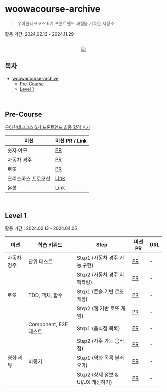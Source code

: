 # woowacourse-archive

> 우아한테크코스 6기 프론트엔드 과정을 기록한 저장소

활동 기간: 2024.02.13 - 2024.11.29

<br />

<div align="center">
  <img src="https://github.com/Yoonkyoungme/woowacourse-archive/assets/100656920/02511b5a-ae2e-45cb-a9e3-e0c880945e96" />
</div>

## 목차

- [woowacourse-archive](#woowacourse-archive)
  - [Pre-Course](#pre-course)
  - [Level 1](#level-1)

<br />

## Pre-Course

[우아한테크코스 6기 프론트엔드 최종 합격 후기](https://yoonkyoungme.github.io/04-woowacourse-precourse-retrospect/)

| 미션                | 미션 PR / Link                                                              |
| ------------------- | --------------------------------------------------------------------------- |
| 숫자 야구           | [PR](https://github.com/Yoonkyoungme?tab=repositories)                      |
| 자동차 경주         | [PR](https://github.com/Yoonkyoungme/javascript-racingcar-6)                |
| 로또                | [PR](https://github.com/Yoonkyoungme/javascript-lotto-6)                    |
| 크리스마스 프로모션 | [Link](https://github.com/Yoonkyoungme/javascript-christmas-6-Yoonkyoungme) |
| 온콜                | [Link](https://github.com/Yoonkyoungme/javascript-oncall-6-Yoonkyoungme)    |

<br />

## Level 1

활동 기간 : 2024.02.13 - 2024.04.05

| 미션        | 학습 키워드           | Step                               | 미션 PR                                                               | URL |
| ----------- | --------------------- | ---------------------------------- | --------------------------------------------------------------------- | --- |
| 자동차 경주 | 단위 테스트           | Step1 (자동차 경주 기능 구현)      | [PR](https://github.com/woowacourse/javascript-racingcar/pull/270)    | -   |
|             |                       | Step2 (자동차 경주 리팩터링)       | [PR](https://github.com/woowacourse/javascript-racingcar/pull/311)    | -   |
| 로또        | TDD, 객체, 함수       | Step1 (콘솔 기반 로또 게임)        | [PR](https://github.com/woowacourse/javascript-lotto/pull/266)        | -   |
|             |                       | Step2 (웹 기반 로또 게임)          | [PR](https://github.com/woowacourse/javascript-lotto/pull/315)        | -   |
|             | Component, E2E 테스트 | Step1 (음식점 목록)                | [PR](https://github.com/woowacourse/javascript-lunch/pull/120)        | -   |
|             |                       | Step2 (자주 가는 음식점)           | [PR](https://github.com/woowacourse/javascript-lunch/pull/170)        | -   |
| 영화 리뷰   | 비동기                | Step1 (영화 목록 불러오기)         | [PR](https://github.com/woowacourse/javascript-movie-review/pull/126) | -   |
|             |                       | Step2 (상세 정보 & UI/UX 개선하기) | [PR](https://github.com/woowacourse/javascript-movie-review/pull/165) | -   |
